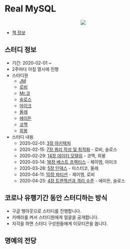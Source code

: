 # Real MySQL

<center>
    <img src="https://user-images.githubusercontent.com/34755287/73429951-31498c80-4380-11ea-8175-f2f8bc0c7ddb.png">
</center>

- [책 정보](http://www.kyobobook.co.kr/product/detailViewKor.laf?ejkGb=KOR&mallGb=KOR&barcode=9788992939003&orderClick=LAG&Kc=)

## 스터디 정보
- 기간: 2020-02-01 ~
- 2주마다 아침 열시에 진행
- 스터디원
    - [JM](https://github.com/kimjungmin-developer)
    - [로비](https://github.com/kangmin46)
    - [Mr.코](https://github.com/eunsukko)
    - [슬로스](https://github.com/soojinroh)
    - [아이크](https://github.com/ike5923)
    - [올래](https://github.com/jinwookh)
    - [에이든](https://github.com/hyperpace)
    - [코맥](https://github.com/CODEMCD)
    - [희봉](https://github.com/heebong)
- 스터디 내용
    - 2020-02-01: [3장 아키텍처](https://github.com/Over-10-Study/real-mysql/tree/master/Chapter03-%EC%95%84%ED%82%A4%ED%85%8D%EC%B2%98)
    - 2020-02-15: [7장 쿼리 작성 및 최적화]() - 로비, 슬로스
    - 2020-02-29: [14장 데이터 모델링]() - 코맥, 희봉
    - 2020-03-14: [16장 베스트 프랙티스]() - 제이엠, 아이크
    - 2020-03-28: [5장 인덱스]() - 미스터코, 올래
    - 2020-04-11: [10장 파티션]() - 제이엠, 로비
    - 2020-04-25: [4장 트랜잭션과 격리 수준]() - 에이든, 슬로스
    
## 코로나 유행기간 동안 스터디하는 방식
- 구글 행아웃으로 스터디를 진행합니다.
- 카메라를 켜서 스터디원에게 얼굴을 공개합니다.
- 지각을 하면 스터디 구성원들에게 이모티콘을 쏩니다.

## 명예의 전당


